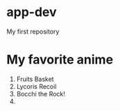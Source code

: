 # app-dev
My first repository

# My favorite anime

1. Fruits Basket
2. Lycoris Recoil
3. Bocchi the Rock!
4.
